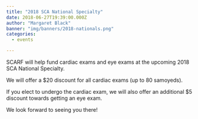 ```yaml
---
title: "2018 SCA National Specialty"
date: 2018-06-27T19:39:00.000Z
author: "Margaret Black"
banner: "img/banners/2018-nationals.png"
categories:
  - events

---
```


SCARF will help fund cardiac exams and eye exams at the upcoming 2018 SCA National Specialty.

We will offer a $20 discount for all cardiac exams (up to 80 samoyeds).

If you elect to undergo the cardiac exam, we will also offer an additional $5 discount towards getting an eye exam.

We look forward to seeing you there!
